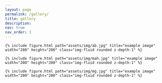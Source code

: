 ```yaml
---
layout: page
permalink: /gallery/
title: gallery
description: 
nav: true
nav_order: 3
---
```


    {% include figure.html path="assets/img/ab.jpg" title="example image" width="200" height="200" class="img-fluid rounded z-depth-1" %}
    
    {% include figure.html path="assets/img/mah.jpg" title="example image" width="200" height="200" class="img-fluid rounded z-depth-1" %}
    
    {% include figure.html path="assets/img/mg.jpg" title="example image" width="200" height="200" class="img-fluid rounded z-depth-1" %}
    
